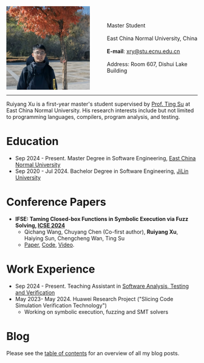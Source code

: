 <div style="display: flex; align-items: center;">
  <img src="./image/myself.jpeg" alt="Image Description" style="margin-right: 45px; max-width: 220px;">
  <p style="margin: 3; text-align: left;">
    Master Student<br><br>
    East China Normal University, China<br><br>
    <strong>E-mail</strong>: <a href="mailto:xry@stu.ecnu.edu.cn">xry@stu.ecnu.edu.cn</a><br><br>
    Address: Room 607, Dishui Lake Building
  </p>
</div>


---


Ruiyang Xu is a first-year master's student supervised by [Prof. Ting Su](https://tingsu.github.io/) at East China Normal University. His research interests include but not limited to programming languages, compilers, program analysis, and testing.

# Education

- Sep 2024 - Present. Master Degree in Software Engineering, [East China Normal University](https://english.ecnu.edu.cn/)  
- Sep 2020 - Jul 2024. Bachelor Degree in Software Engineering, [JiLin University](https://www.jlu.edu.cn/#)  


# Conference Papers

- **IFSE: Taming Closed-box Functions in Symbolic Execution via Fuzz Solving, [ICSE 2024](https://conf.researchr.org/track/icse-2025/icse-2025-demonstrations)**
  - Qichang Wang, Chuyang Chen (Co-first author), **Ruiyang Xu**, Haiying Sun, Chengcheng Wan, Ting Su
  - [Paper](./files/IFSE_CR.pdf), [Code](https://github.com/ecnusse/ifse), [Video](https://youtu.be/xMv6_MOlE-I).

# Work Experience


- Sep 2024 - Present. Teaching Assistant in [Software Analysis, Testing and Verification](https://github.com/ecnu-sa-labs/ecnu-sa-labs)
- May 2023- May 2024. Huawei Research Project ("Slicing Code Simulation Verification Technology")
  - Working on symbolic execution, fuzzing and SMT solvers

# Blog

Please see the [table of contents](./blog/) for an overview of all my blog posts.

